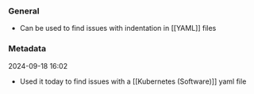 ### General
- Can be used to find issues with indentation in [[YAML]] files

### Metadata
2024-09-18 16:02
- Used it today to find issues with a [[Kubernetes (Software)]] yaml file